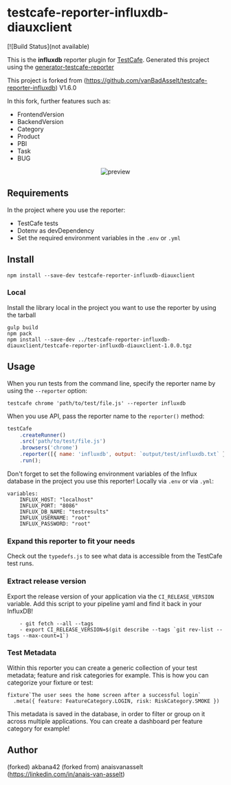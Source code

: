 # testcafe-reporter-influxdb-diauxclient
[![Build Status](not available)

This is the **influxdb** reporter plugin for [TestCafe](http://devexpress.github.io/testcafe).
Generated this project using the [generator-testcafe-reporter](https://devexpress.github.io/testcafe/documentation/guides/extend-testcafe/reporter-plugin.html)

This project is forked from (https://github.com/vanBadAsselt/testcafe-reporter-influxdb) V1.6.0

In this fork, further features such as:
* FrontendVersion
* BackendVersion
* Category
* Product
* PBI
* Task
* BUG

<p align="center">
    <img src="https://raw.github.com/AKBana42/testcafe-reporter-influxdb-diauxclient/master/media/preview.png" alt="preview" />
</p>

## Requirements
In the project where you use the reporter:
* TestCafe tests
* Dotenv as devDependency
* Set the required environment variables in the `.env` or `.yml`

## Install

```
npm install --save-dev testcafe-reporter-influxdb-diauxclient
```

### Local
Install the library local in the project you want to use the reporter by using the tarball
```
gulp build
npm pack
npm install --save-dev ../testcafe-reporter-influxdb-diauxclient/testcafe-reporter-influxdb-diauxclient-1.0.0.tgz
```

## Usage

When you run tests from the command line, specify the reporter name by using the `--reporter` option:

```
testcafe chrome 'path/to/test/file.js' --reporter influxdb
```

When you use API, pass the reporter name to the `reporter()` method:

```js
testCafe
    .createRunner()
    .src('path/to/test/file.js')
    .browsers('chrome')
    .reporter([{ name: 'influxdb', output: `output/test/influxdb.txt` }]) // <-
    .run();
```

Don't forget to set the following environment variables of the Influx database in the project you use this reporter! Locally via `.env` or via `.yml`:
```
variables:
    INFLUX_HOST: "localhost"
    INFLUX_PORT: "8086"
    INFLUX_DB_NAME: "testresults"
    INFLUX_USERNAME: "root"
    INFLUX_PASSWORD: "root"
```

### Expand this reporter to fit your needs

Check out the `typedefs.js` to see what data is accessible from the TestCafe test runs.

### Extract release version

Export the release version of your application via the `CI_RELEASE_VERSION` variable. Add this script to your pipeline yaml and find it back in your InfluxDB!

```
    - git fetch --all --tags
    - export CI_RELEASE_VERSION=$(git describe --tags `git rev-list --tags --max-count=1`)
```

### Test Metadata

Within this reporter you can create a generic collection of your test metadata; feature and risk categories for example. This is how you can categorize your fixture or test:

```
fixture`The user sees the home screen after a successful login`
  .meta({ feature: FeatureCategory.LOGIN, risk: RiskCategory.SMOKE })
```

This metadata is saved in the database, in order to filter or group on it across multiple applications. You can create a dashboard per feature category for example!

## Author
(forked) akbana42
(forked from) anaisvanasselt (https://linkedin.com/in/anais-van-asselt)
